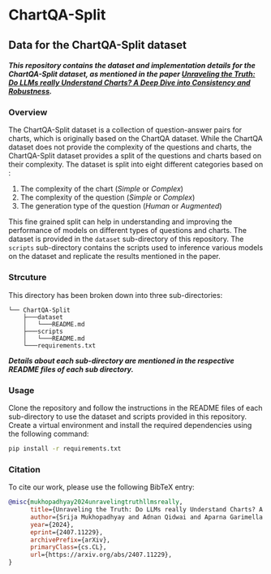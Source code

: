 # **ChartQA-Split**
## **Data for the ChartQA-Split dataset**
#### *This repository contains the dataset and implementation details for the ChartQA-Split dataset, as mentioned in the paper [Unraveling the Truth: Do LLMs really Understand Charts? A Deep Dive into Consistency and Robustness](https://arxiv.org/abs/2407.11229).*

### **Overview**
The ChartQA-Split dataset is a collection of question-answer pairs for charts, which is originally based on the ChartQA dataset. While the ChartQA dataset does not provide the complexity of the questions and charts, the ChartQA-Split dataset provides a split of the questions and charts based on their complexity. The dataset is split into eight different categories based on :
1. The complexity of the chart (*Simple* or *Complex*)
2. The complexity of the question (*Simple* or *Complex*)
3. The generation type of the question (*Human* or *Augmented*)

This fine grained split can help in understanding and improving the performance of models on different types of questions and charts. The dataset is provided in the `dataset` sub-directory of this repository. The `scripts` sub-directory contains the scripts used to inference various models on the dataset and replicate the results mentioned in the paper.

### **Strcuture**

This directory has been broken down into three sub-directories:
```
└── ChartQA-Split
    ├───dataset
    │   └───README.md
    ├───scripts
    │   └───README.md
    └───requirements.txt
```
***Details about each sub-directory are mentioned in the respective README files of each sub directory.***

### **Usage**
Clone the repository and follow the instructions in the README files of each sub-directory to use the dataset and scripts provided in this repository. 
Create a virtual environment and install the required dependencies using the following command:
```bash
pip install -r requirements.txt
```



### **Citation**

To cite our work, please use the following BibTeX entry:
```bibtex
@misc{mukhopadhyay2024unravelingtruthllmsreally,
      title={Unraveling the Truth: Do LLMs really Understand Charts? A Deep Dive into Consistency and Robustness}, 
      author={Srija Mukhopadhyay and Adnan Qidwai and Aparna Garimella and Pritika Ramu and Vivek Gupta and Dan Roth},
      year={2024},
      eprint={2407.11229},
      archivePrefix={arXiv},
      primaryClass={cs.CL},
      url={https://arxiv.org/abs/2407.11229}, 
}
```